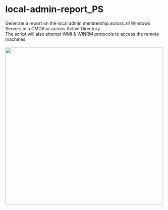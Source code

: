 # local-admin-report_PS
Generate a report on the local admin membership across all Windows Servers in a CMDB or across Active Directory.<br>The script will also attempt WMI & WINRM protocols to access the remote machines.<br><br>
<img src="https://user-images.githubusercontent.com/15723769/236917413-b883ca53-d96a-4d14-b002-c91033a44178.png" width=500px>
